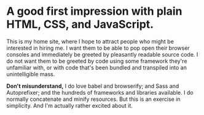 # A good first impression with plain HTML, CSS, and JavaScript.

This is my home site, where I hope to attract people who might be interested in hiring me. I want them to be able to pop open their browser consoles and immediately be greeted by pleasantly readable source code. I do not want them to be greeted by code using some framework they're unfamiliar with, or with code that's been bundled and transpiled into an unintelligible mass.

**Don't misunderstand,** I do love babel and browserify; and Sass and Autoprefixer; and the hundreds of frameworks and libraries available. I do normally concatenate and minify resources. But this is an exercise in simplicity. And I'm actually rather excited about it.
